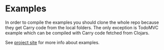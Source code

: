 # Examples 

In order to compile the examples you should clone the whole repo because they get Carry code from the local folders.
The only exception is TodoMVC example which can be compiled with Carry code fetched from Clojars.
 
See [project site](https://metametadata.github.io/carry/examples/) for more info about examples.